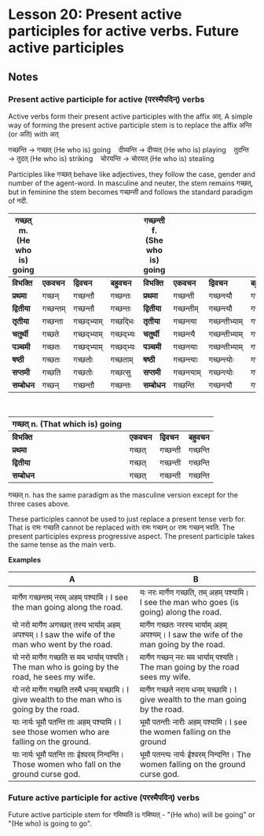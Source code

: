 # Lesson 20: Present active participles for active verbs. Future active participles



## Notes

### Present active participle for active (परस्मैपदिन्) verbs

Active verbs form their present active participles with the affix अत्. A simple way of forming the present active participle stem is to replace the affix अन्ति (or अति) with अत्

गच्छन्ति &rarr; गच्छत् (He who is) going &nbsp;&nbsp; दीव्यन्ति &rarr; दीव्यत् (He who is) playing &nbsp;&nbsp; तुदन्ति &rarr; तुदत् (He who is) striking &nbsp;&nbsp; चोरयन्ति &rarr; चोरयत् (He who is) stealing


Participles like गच्छत् behave like adjectives, they follow the case, gender and number of the agent-word. In masculine and neuter, the stem remains गच्छत्, but in feminine the stem becomes गच्छन्ती and follows the standard paradigm of नदी.

| **गच्छत् m. (He who is) going** | | | | **गच्छन्ती f. (She who is) going** | | | |
| --- | --- | --- | --- | --- | --- | --- | --- |
| **विभक्ति** | **एकवचन** | **द्विवचन** | **बहुवचन** | **विभक्ति** | **एकवचन** | **द्विवचन** | **बहुवचन** |
| **प्रथमा** | गच्छन् | गच्छन्तौ | गच्छन्तः | **प्रथमा** | गच्छन्ती | गच्छन्त्यौ | गच्छन्त्यः |
| **द्वितीया** | गच्छन्तम् | गच्छन्तौ | गच्छन्तः | **द्वितीया** | गच्छन्तीम् | गच्छन्त्यौ | गच्छन्तीः |
| **तृतीया** | गच्छन्ता | गच्छद्भ्याम् | गच्छद्भिः | **तृतीया** | गच्छन्त्या | गच्छन्तीभ्याम् | गच्छन्तीभिः |
| **चतुर्थी** | गच्छते | गच्छद्भ्याम्  | गच्छद्भ्यः | **चतुर्थी** | गच्छन्त्यै | गच्छन्तीभ्याम् | गच्छन्तीभ्यः |
| **पञ्चमी** | गच्छतः | गच्छद्भ्याम् | गच्छद्भ्यः | **पञ्चमी** | गच्छन्त्याः | गच्छन्तीभ्याम् | गच्छन्तीभ्यः |
| **षष्ठी** | गच्छतः | गच्छतोः | गच्छताम् | **षष्ठी** | गच्छन्त्याः | गच्छन्त्योः | गच्छन्तीनाम् |
| **सप्तमी** | गच्छति | गच्छतोः | गच्छत्सु | **सप्तमी** | गच्छन्त्याम् | गच्छन्त्योः | गच्छन्तीषु |
| **सम्बोधन** | गच्छन् | गच्छन्तौ | गच्छन्तः | **सम्बोधन** | गच्छन्ति | गच्छन्त्यौ | गच्छन्त्यः |

<br>

| **गच्छत् n. (That which is) going** | | | |
| --- | --- | --- | --- |
| **विभक्ति** | **एकवचन** | **द्विवचन** | **बहुवचन** |
| **प्रथमा** | गच्छत् | गच्छन्ती | गच्छन्ति |
| **द्वितीया** | गच्छत् | गच्छन्ती | गच्छन्ति |
| **सम्बोधन** | गच्छत् | गच्छन्ती | गच्छन्ति |

गच्छत् n. has the same paradigm as the masculine version except for the three cases above.


These participles cannot be used to just replace a present tense verb for. That is रामः गच्छति cannot be replaced with रामः गच्छन् or रामः गच्छन् भवति. The present participles express progressive aspect. The present participle takes the same tense as the main verb.

**Examples**

| A | B |
| --- | --- |
| मार्गेण गच्छन्तम् नरम् अहम् पश्यामि। I see the man going along the road. | यः नरः मार्गेण गच्छति, तम् अहम् पश्यामि।  I see the man who goes (is going) along the road. |
| यो नरो मार्गेण  अगच्छत् तस्य भार्याम् अहम् अपश्यम्। I saw the wife of the man who went by the road. | मार्गेण गच्छतः नरस्य भार्याम् अहम् अपश्यम्। I saw the wife of the man going by the road. |
| यो नरो मार्गेण गच्छति स मम भार्याम् पश्यति। The man who is going by the road, he sees my wife. | मार्गेण गच्छन् नरः मम भार्याम् पश्यति। The man going by the road sees my wife. |
| यो नरो मार्गेण गच्छति तस्मै धनम् यच्छामि। I give wealth to the man who is going by the road. | मार्गेण गच्छते नराय धनम् यच्छामि। I give wealth to the man going by the road. | 
| याः नार्यः भूमौ पतन्ति ताः अहम् पश्यामि। I see those women who are falling on the ground. | भूमौ पतन्तीः नारीः अहम् पश्यामि। I see the women falling on the ground |
| याः नार्यः भूमौ पतन्ति ताः ईश्वरम् निन्दन्ति। Those women who fall on the ground curse god. | भूमौ पतन्त्यः नार्यः ईश्वरम् निन्दन्ति। The women falling on the ground curse god. |

### Future active participle for active (परस्मैपदिन्) verbs

Future active participle stem for गमिष्यति is गमिष्यत् - "(He who) will be going" or "(He who) is going to go". 